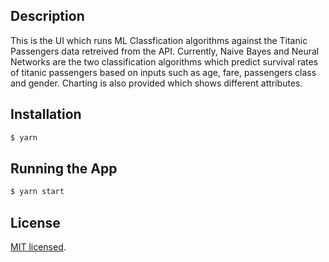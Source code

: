 ## Description

This is the UI which runs ML Classfication algorithms against the Titanic Passengers data retreived from the API. Currently, Naive Bayes and Neural Networks are the two classification algorithms which predict survival rates of titanic passengers based on inputs such as age, fare, passengers class and gender. Charting is also provided which shows different attributes.

## Installation

```bash
$ yarn
```

## Running the App

```bash
$ yarn start
```

## License

  [MIT licensed](LICENSE).